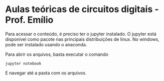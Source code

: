 # Aulas teóricas de circuitos digitais - Prof. Emílio

Para acessar o conteúdo, é preciso ter o jupyter instalado. 
O jupyter está disponível como pacote nas principais distribuições de linux.
No windows, pode ser instalado usando o anaconda.

Para abrir os arquivos, basta executar o comando

```
jupyter notebook
```

E navegar até a pasta com os arquivos.
